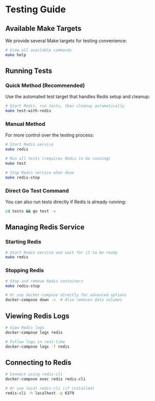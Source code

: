 # Testing Guide

## Available Make Targets

We provide several Make targets for testing convenience:

```bash
# View all available commands
make help
```

## Running Tests

### Quick Method (Recommended)

Use the automated test target that handles Redis setup and cleanup:

```bash
# Start Redis, run tests, then cleanup automatically
make test-with-redis
```

### Manual Method

For more control over the testing process:

```bash
# Start Redis service
make redis

# Run all tests (requires Redis to be running)
make test

# Stop Redis service when done
make redis-stop
```

### Direct Go Test Command

You can also run tests directly if Redis is already running:

```bash
cd tests && go test -v
```

## Managing Redis Service

### Starting Redis

```bash
# Start Redis service and wait for it to be ready
make redis
```

### Stopping Redis

```bash
# Stop and remove Redis containers
make redis-stop

# Or use docker-compose directly for advanced options
docker-compose down -v  # Also removes data volumes
```

## Viewing Redis Logs

```bash
# View Redis logs
docker-compose logs redis

# Follow logs in real-time
docker-compose logs -f redis
```

## Connecting to Redis

```bash
# Connect using redis-cli
docker-compose exec redis redis-cli

# Or use local redis-cli (if installed)
redis-cli -h localhost -p 6379
``` 
